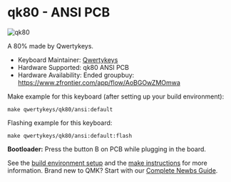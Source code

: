 # qk80 - ANSI PCB

![qk80](https://i.imgur.com/qSXHoWyh.jpg)

A 80% made by Qwertykeys.

* Keyboard Maintainer: [Qwertykeys](https://github.com/owlab-git)
* Hardware Supported: qk80 ANSI PCB
* Hardware Availability: Ended groupbuy: https://www.zfrontier.com/app/flow/AoBGOwZMOmwa

Make example for this keyboard (after setting up your build environment):

    make qwertykeys/qk80/ansi:default

Flashing example for this keyboard:

    make qwertykeys/qk80/ansi:default:flash

**Bootloader:** Press the button B on PCB while plugging in the board.

See the [build environment setup](https://docs.qmk.fm/#/getting_started_build_tools) and the [make instructions](https://docs.qmk.fm/#/getting_started_make_guide) for more information. Brand new to QMK? Start with our [Complete Newbs Guide](https://docs.qmk.fm/#/newbs).